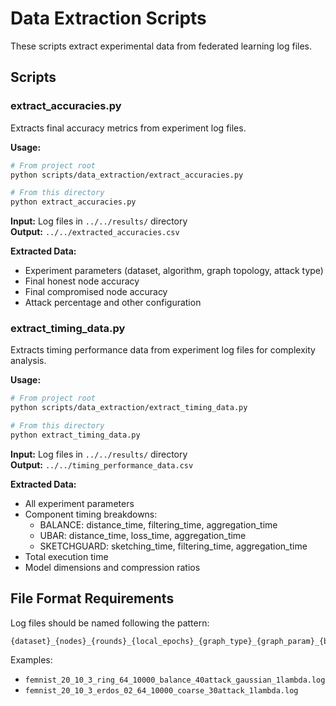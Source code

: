 # Data Extraction Scripts

These scripts extract experimental data from federated learning log files.

## Scripts

### extract_accuracies.py
Extracts final accuracy metrics from experiment log files.

**Usage:**
```bash
# From project root
python scripts/data_extraction/extract_accuracies.py

# From this directory
python extract_accuracies.py
```

**Input:** Log files in `../../results/` directory  
**Output:** `../../extracted_accuracies.csv`

**Extracted Data:**
- Experiment parameters (dataset, algorithm, graph topology, attack type)
- Final honest node accuracy
- Final compromised node accuracy  
- Attack percentage and other configuration

### extract_timing_data.py
Extracts timing performance data from experiment log files for complexity analysis.

**Usage:**
```bash
# From project root  
python scripts/data_extraction/extract_timing_data.py

# From this directory
python extract_timing_data.py
```

**Input:** Log files in `../../results/` directory  
**Output:** `../../timing_performance_data.csv`

**Extracted Data:**
- All experiment parameters
- Component timing breakdowns:
  - BALANCE: distance_time, filtering_time, aggregation_time
  - UBAR: distance_time, loss_time, aggregation_time  
  - SKETCHGUARD: sketching_time, filtering_time, aggregation_time
- Total execution time
- Model dimensions and compression ratios

## File Format Requirements

Log files should be named following the pattern:
```
{dataset}_{nodes}_{rounds}_{local_epochs}_{graph_type}_{graph_param}_{batch}_{samples}_{algorithm}_{attack}_{type}_{lambda}.log
```

Examples:
- `femnist_20_10_3_ring_64_10000_balance_40attack_gaussian_1lambda.log`
- `femnist_20_10_3_erdos_02_64_10000_coarse_30attack_1lambda.log`